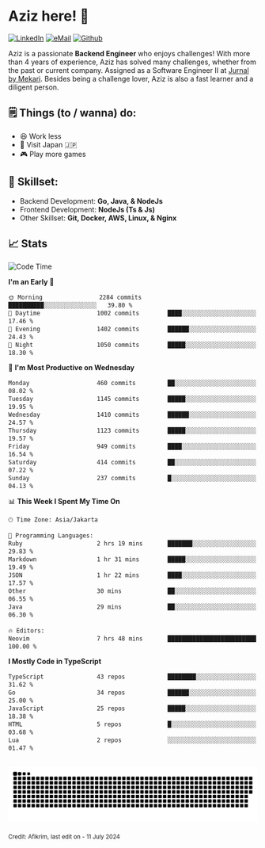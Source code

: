 # Aziz here! 👋

[![LinkedIn](https://img.shields.io/static/v1?message=afikrim&logo=linkedin&label=&color=0077B5&logoColor=white&labelColor=&style=for-the-badge)](https://www.linkedin.com/in/afikrim)
[![eMail](https://img.shields.io/static/v1?message=afikrim10@gmail.com&logo=gmail&label=&color=D14836&logoColor=white&labelColor=&style=for-the-badge)](mailto:afikrim10@gmail.com)
[![Github](https://komarev.com/ghpvc/?username=afikrim&label=Visitors&style=for-the-badge)](https://www.github.com/afikrim)

<!--Introduction-->
Aziz is a passionate **Backend Engineer** who enjoys challenges! With more than 4 years of experience, Aziz has solved many challenges, whether from the past or current company. Assigned as a Software Engineer II at [Jurnal by Mekari](https://jurnal.id). Besides being a challenge lover, Aziz is also a fast learner and a diligent person.

<!--Things TODO-->
## 🗒️ Things (to / wanna) do:

- 😆 Work less
- 🚀 Visit Japan 🇯🇵
- 🎮 Play more games

<!--Skillset-->
## 🏅 Skillset:

- Backend Development: **Go, Java, & NodeJs**
- Frontend Development: **NodeJs (Ts & Js)**
- Other Skillset: **Git, Docker, AWS, Linux, & Nginx**

## 📈 Stats  

<!--START_SECTION:waka-->
![Code Time](http://img.shields.io/badge/Code%20Time-2%2C027%20hrs%2019%20mins-blue)

**I'm an Early 🐤** 

```text
🌞 Morning                2284 commits        ██████████░░░░░░░░░░░░░░░   39.80 % 
🌆 Daytime                1002 commits        ████░░░░░░░░░░░░░░░░░░░░░   17.46 % 
🌃 Evening                1402 commits        ██████░░░░░░░░░░░░░░░░░░░   24.43 % 
🌙 Night                  1050 commits        █████░░░░░░░░░░░░░░░░░░░░   18.30 % 
```
📅 **I'm Most Productive on Wednesday** 

```text
Monday                   460 commits         ██░░░░░░░░░░░░░░░░░░░░░░░   08.02 % 
Tuesday                  1145 commits        █████░░░░░░░░░░░░░░░░░░░░   19.95 % 
Wednesday                1410 commits        ██████░░░░░░░░░░░░░░░░░░░   24.57 % 
Thursday                 1123 commits        █████░░░░░░░░░░░░░░░░░░░░   19.57 % 
Friday                   949 commits         ████░░░░░░░░░░░░░░░░░░░░░   16.54 % 
Saturday                 414 commits         ██░░░░░░░░░░░░░░░░░░░░░░░   07.22 % 
Sunday                   237 commits         █░░░░░░░░░░░░░░░░░░░░░░░░   04.13 % 
```


📊 **This Week I Spent My Time On** 

```text
🕑︎ Time Zone: Asia/Jakarta

💬 Programming Languages: 
Ruby                     2 hrs 19 mins       ███████░░░░░░░░░░░░░░░░░░   29.83 % 
Markdown                 1 hr 31 mins        █████░░░░░░░░░░░░░░░░░░░░   19.49 % 
JSON                     1 hr 22 mins        ████░░░░░░░░░░░░░░░░░░░░░   17.57 % 
Other                    30 mins             ██░░░░░░░░░░░░░░░░░░░░░░░   06.55 % 
Java                     29 mins             ██░░░░░░░░░░░░░░░░░░░░░░░   06.30 % 

🔥 Editors: 
Neovim                   7 hrs 48 mins       █████████████████████████   100.00 % 
```

**I Mostly Code in TypeScript** 

```text
TypeScript               43 repos            ████████░░░░░░░░░░░░░░░░░   31.62 % 
Go                       34 repos            ██████░░░░░░░░░░░░░░░░░░░   25.00 % 
JavaScript               25 repos            █████░░░░░░░░░░░░░░░░░░░░   18.38 % 
HTML                     5 repos             █░░░░░░░░░░░░░░░░░░░░░░░░   03.68 % 
Lua                      2 repos             ░░░░░░░░░░░░░░░░░░░░░░░░░   01.47 % 
```




<!--END_SECTION:waka-->


<br clear="both">

<div align="center">
  <img src="https://raw.githubusercontent.com/afikrim/afikrim/output/snake.svg" alt="Snake animation" />
</div>


<sub>Credit: Afikrim, last edit on - 11 July 2024</sub>
